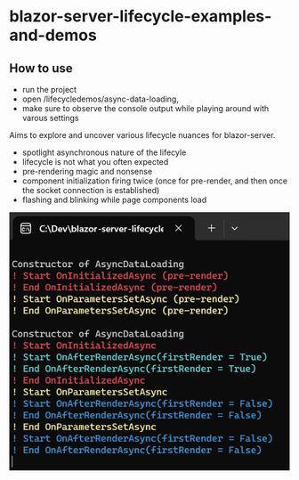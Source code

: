 # blazor-server-lifecycle-examples-and-demos

## How to use

- run the project
- open /lifecycledemos/async-data-loading, 
- make sure to observe the console output while playing around with varous settings


Aims to explore and uncover various lifecycle nuances for blazor-server.

- spotlight asynchronous nature of the lifecyle
- lifecycle is not what you often expected 
- pre-rendering magic and nonsense
- component initialization firing twice (once for pre-render, and then once the socket connection is established)
- flashing and blinking while page components load

![Screenshot 2](docs/screenshot-2.png)